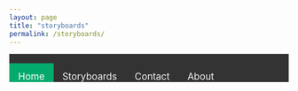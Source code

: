 ```yaml
---
layout: page
title: "storyboards"
permalink: /storyboards/
---
```


<style>
  .topnav {
  background-color: #333;
  overflow: hidden;
  height: 17px;
  padding: 17px 0px;
}
  
  .topnav a {

  float: left;
  color: #f2f2f2;
  text-align: center;
  padding: 14px 16px;
  text-decoration: none;
  font-size: 17px;
}
  .topnav a:hover {
  background-color: #ddd;
  color: black;
}
  
  .topnav a.active {
  background-color: #04AA6D;
  color: white;
}
  </style>

<div class="topnav">
  <a class="active" href="">Home</a>
  <a href="#storyboards">Storyboards</a>
  <a href="#contact">Contact</a>
  <a href="#about">About</a>
</div>


